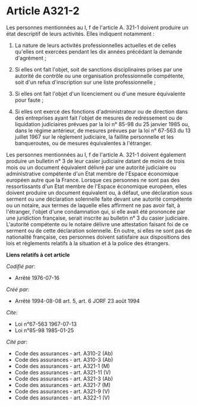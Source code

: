 # Article A321-2

Les personnes mentionnées au I, f de l'article A. 321-1 doivent produire un état descriptif de leurs activités. Elles
indiquent notamment :

1. La nature de leurs activités professionnelles actuelles et de celles qu'elles ont exercées pendant les dix années
précédant la demande d'agrément ;

2. Si elles ont fait l'objet, soit de sanctions disciplinaires prises par une autorité de contrôle ou une organisation
professionnelle compétente, soit d'un refus d'inscription sur une liste professionnelle ;

3. Si elles ont fait l'objet d'un licenciement ou d'une mesure équivalente pour faute ;

4. Si elles ont exercé des fonctions d'administrateur ou de direction dans des entreprises ayant fait l'objet de mesures de
redressement ou de liquidation judiciaires prévues par la loi n° 85-98 du 25 janvier 1985 ou, dans le régime antérieur, de
mesures prévues par la loi n° 67-563 du 13 juillet 1967 sur le règlement judiciaire, la faillite personnelle et les
banqueroutes, ou de mesures équivalentes à l'étranger.

Les personnes mentionnées au I, f de l'article A. 321-1 doivent également produire un bulletin n° 3 de leur casier judiciaire
datant de moins de trois mois ou un document équivalent délivré par une autorité judiciaire ou administrative compétente d'un
Etat membre de l'Espace économique européen autre que la France. Lorsque ces personnes ne sont pas des ressortissants d'un
Etat membre de l'Espace économique européen, elles doivent produire un document équivalent ou, à défaut, une déclaration sous
serment ou une déclaration solennelle faite devant une autorité compétente ou un notaire, aux termes de laquelle elles
affirment ne pas avoir fait, à l'étranger, l'objet d'une condamnation qui, si elle avait été prononcée par une juridiction
française, serait inscrite au bulletin n° 3 du casier judiciaire. L'autorité compétente ou le notaire délivre une attestation
faisant foi de ce serment ou de cette déclaration solennelle. En outre, si elles ne sont pas de nationalité française, ces
personnes doivent satisfaire aux dispositions des lois et règlements relatifs à la situation et à la police des étrangers.

**Liens relatifs à cet article**

_Codifié par_:

  - Arrêté 1976-07-16

_Créé par_:

  - Arrêté 1994-08-08 art. 5, art. 6 JORF 23 août 1994

_Cite_:

  - Loi n°67-563 1967-07-13
  - Loi n°85-98 1985-01-25

_Cité par_:

  - Code des assurances - art. A310-2 (Ab)
  - Code des assurances - art. A310-3 (Ab)
  - Code des assurances - art. A321-1 (M)
  - Code des assurances - art. A321-11 (V)
  - Code des assurances - art. A321-3 (Ab)
  - Code des assurances - art. A321-7 (M)
  - Code des assurances - art. A321-9 (V)
  - Code des assurances - art. A322-1 (V)
